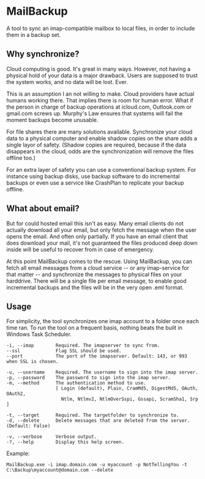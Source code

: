 # MailBackup
A tool to sync an imap-compatible mailbox to local files, in order to include them in a backup set.

## Why synchronize?
Cloud computing is good. It's great in many ways. However, not having a physical hold of your data
is a major drawback.  Users are supposed to trust the system works, and no data will be lost. Ever.

This is an assumption I an not willing to make. Cloud providers have actual humans working there.
That implies there is room for human error. What if the person in charge of backup operations at 
icloud.com, Outlook.com or gmail.com screws up. Murphy's Law ensures that systems will fail the moment
backups become unusable.

For file shares there are many solutions available. Synchronize your cloud data to a physical computer
and enable shadow copies on the share adds a single layor of safety. (Shadow copies are required, because
if the data disappears in the cloud, odds are the synchronization will remove the files offline too.)

For an extra layer of safety you can use a conventional backup system. For instance using backup disks,
use backup software to do incremental backups or even use a service like CrashPlan to replicate your
backup offline.

## What about email?
But for could hosted email this isn't as easy. Many email clients do not actually download all your email, 
but only fetch the message when the user opens the email. And often only partially.
If you have an email client that does download your mail, it's not guaranteed the files produced deep down 
inside will be useful to recover from in case of emergency.

At this point MailBackup comes to the rescue. Using MailBackup, you can fetch all email messages from 
a cloud service -- or any imap-service for that matter -- and synchronize the messages to physical files
on your harddrive. There will be a single file per email message, to enable good incremental backups and
the files will be in the very open .eml format.

## Usage
For simplicity, the tool synchronizes one imap account to a folder once each time ran. To run the tool
on a frequent basis, nothing beats the built in Windows Task Scheduler.

    -i, --imap        Required. The imapserver to sync from.    
    --ssl             Flag SSL should be used.
    --port            The port of the imapserver. Default: 143, or 993 when SSL is chosen.
    
    -u, --username    Required. The username to sign into the imap server.
    -p, --password    The password to sign into the imap server.
    -m, --method      The authentication method to use. 
                      [ Login (default), Plain, CramMd5, DigestMd5, OAuth, OAuth2, 
                        Ntlm, Ntlmv2, NtlmOverSspi, Gssapi, ScramSha1, Srp ]
        
    -t, --target      Required. The targetfolder to synchronize to.    
    -d, --delete      Delete messages that are deleted from the server. (Default: False) 
       
    -v, --verbose     Verbose output.    
    -?, --help        Display this help screen.

Example:

    MailBackup.exe -i imap.domain.com -u myaccount -p NotTellingYou -t C:\Backup\myaccount@domain.com --delete
